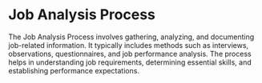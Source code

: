 # Job Analysis Process
The Job Analysis Process involves gathering, analyzing, and documenting job-related information. It typically includes methods such as interviews, observations, questionnaires, and job performance analysis. The process helps in understanding job requirements, determining essential skills, and establishing performance expectations.
